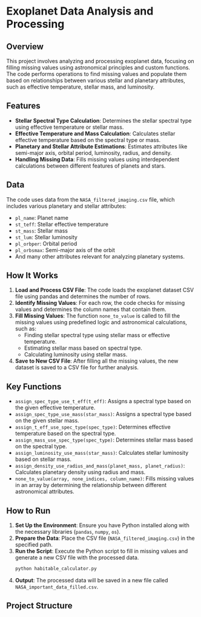 # Exoplanet Data Analysis and Processing

## Overview
This project involves analyzing and processing exoplanet data, focusing on filling missing values using astronomical principles and custom functions. The code performs operations to find missing values and populate them based on relationships between various stellar and planetary attributes, such as effective temperature, stellar mass, and luminosity.

## Features
- **Stellar Spectral Type Calculation**: Determines the stellar spectral type using effective temperature or stellar mass.
- **Effective Temperature and Mass Calculation**: Calculates stellar effective temperature based on the spectral type or mass.
- **Planetary and Stellar Attribute Estimations**: Estimates attributes like semi-major axis, orbital period, luminosity, radius, and density.
- **Handling Missing Data**: Fills missing values using interdependent calculations between different features of planets and stars.

## Data
The code uses data from the `NASA_filtered_imaging.csv` file, which includes various planetary and stellar attributes:

- `pl_name`: Planet name
- `st_teff`: Stellar effective temperature
- `st_mass`: Stellar mass
- `st_lum`: Stellar luminosity
- `pl_orbper`: Orbital period
- `pl_orbsmax`: Semi-major axis of the orbit
- And many other attributes relevant for analyzing planetary systems.

## How It Works
1. **Load and Process CSV File**: The code loads the exoplanet dataset CSV file using pandas and determines the number of rows.
2. **Identify Missing Values**: For each row, the code checks for missing values and determines the column names that contain them.
3. **Fill Missing Values**: The function `none_to_value` is called to fill the missing values using predefined logic and astronomical calculations, such as:
    - Finding stellar spectral type using stellar mass or effective temperature.
    - Estimating stellar mass based on spectral type.
    - Calculating luminosity using stellar mass.
4. **Save to New CSV File**: After filling all the missing values, the new dataset is saved to a CSV file for further analysis.

## Key Functions

- `assign_spec_type_use_t_eff(t_eff)`: Assigns a spectral type based on the given effective temperature.
- `assign_spec_type_use_mass(star_mass)`: Assigns a spectral type based on the given stellar mass.
- `assign_t_eff_use_spec_type(spec_type)`: Determines effective temperature based on the spectral type.
- `assign_mass_use_spec_type(spec_type)`: Determines stellar mass based on the spectral type.
- `assign_luminosity_use_mass(star_mass)`: Calculates stellar luminosity based on stellar mass.
- `assign_density_use_radius_and_mass(planet_mass, planet_radius)`: Calculates planetary density using radius and mass.
- `none_to_value(array, none_indices, column_name)`: Fills missing values in an array by determining the relationship between different astronomical attributes.

## How to Run
1. **Set Up the Environment**: Ensure you have Python installed along with the necessary libraries (`pandas`, `numpy`, `os`).
2. **Prepare the Data**: Place the CSV file (`NASA_filtered_imaging.csv`) in the specified path.
3. **Run the Script**: Execute the Python script to fill in missing values and generate a new CSV file with the processed data.
    ```bash
    python habitable_calculator.py
    ```
4. **Output**: The processed data will be saved in a new file called `NASA_important_data_filled.csv`.

## Project Structure


